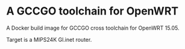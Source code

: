 A GCCGO toolchain for OpenWRT
=============================

A Docker build image for GCCGO cross toolchain for OpenWRT 15.05.

Target is a MIPS24K Gl.inet router.
